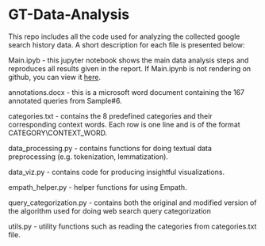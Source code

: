 # GT-Data-Analysis

This repo includes all the code used for analyzing the collected google search history data. A short description for each file is presented below:

Main.ipyb - this jupyter notebook shows the main data analysis steps and reproduces all results given in the report. If Main.ipynb is not rendering on github, you can view it [here](https://nbviewer.jupyter.org/github/Davit98/GT-Data-Analysis/blob/main/Main.ipynb).

annotations.docx - this is a microsoft word document containing the 167 annotated queries from Sample#6.

categories.txt - contains the 8 predefined categories and their corresponding context words. Each row is one line and is of the format CATEGORY\CONTEXT_WORD.

data_processing.py - contains functions for doing textual data preprocessing (e.g. tokenization, lemmatization).

data_viz.py - contains code for producing insightful visualizations.

empath_helper.py - helper functions for using Empath.

query_categorization.py - contains both the original and modified version of the algorithm used for doing web search query categorization 

utils.py - utility functions such as reading the categories from categories.txt file.

